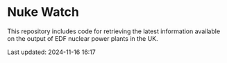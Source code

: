 # Nuke Watch

This repository includes code for retrieving the latest information available on the output of EDF nuclear power plants in the UK.

Last updated: 2024-11-16 16:17